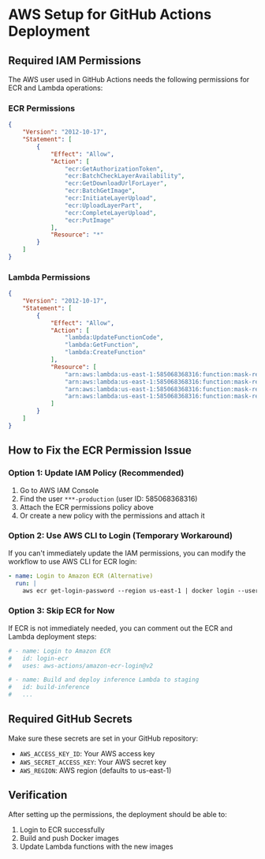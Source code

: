 # AWS Setup for GitHub Actions Deployment

## Required IAM Permissions

The AWS user used in GitHub Actions needs the following permissions for ECR and Lambda operations:

### ECR Permissions
```json
{
    "Version": "2012-10-17",
    "Statement": [
        {
            "Effect": "Allow",
            "Action": [
                "ecr:GetAuthorizationToken",
                "ecr:BatchCheckLayerAvailability",
                "ecr:GetDownloadUrlForLayer",
                "ecr:BatchGetImage",
                "ecr:InitiateLayerUpload",
                "ecr:UploadLayerPart",
                "ecr:CompleteLayerUpload",
                "ecr:PutImage"
            ],
            "Resource": "*"
        }
    ]
}
```

### Lambda Permissions
```json
{
    "Version": "2012-10-17",
    "Statement": [
        {
            "Effect": "Allow",
            "Action": [
                "lambda:UpdateFunctionCode",
                "lambda:GetFunction",
                "lambda:CreateFunction"
            ],
            "Resource": [
                "arn:aws:lambda:us-east-1:585068368316:function:mask-recommender-inference-staging",
                "arn:aws:lambda:us-east-1:585068368316:function:mask-recommender-training-staging",
                "arn:aws:lambda:us-east-1:585068368316:function:mask-recommender-inference",
                "arn:aws:lambda:us-east-1:585068368316:function:mask-recommender-training"
            ]
        }
    ]
}
```

## How to Fix the ECR Permission Issue

### Option 1: Update IAM Policy (Recommended)
1. Go to AWS IAM Console
2. Find the user `***-production` (user ID: 585068368316)
3. Attach the ECR permissions policy above
4. Or create a new policy with the permissions and attach it

### Option 2: Use AWS CLI to Login (Temporary Workaround)
If you can't immediately update the IAM permissions, you can modify the workflow to use AWS CLI for ECR login:

```yaml
- name: Login to Amazon ECR (Alternative)
  run: |
    aws ecr get-login-password --region us-east-1 | docker login --username AWS --password-stdin ${{ steps.login-ecr.outputs.registry }}
```

### Option 3: Skip ECR for Now
If ECR is not immediately needed, you can comment out the ECR and Lambda deployment steps:

```yaml
# - name: Login to Amazon ECR
#   id: login-ecr
#   uses: aws-actions/amazon-ecr-login@v2

# - name: Build and deploy inference Lambda to staging
#   id: build-inference
#   ...
```

## Required GitHub Secrets

Make sure these secrets are set in your GitHub repository:
- `AWS_ACCESS_KEY_ID`: Your AWS access key
- `AWS_SECRET_ACCESS_KEY`: Your AWS secret key
- `AWS_REGION`: AWS region (defaults to us-east-1)

## Verification

After setting up the permissions, the deployment should be able to:
1. Login to ECR successfully
2. Build and push Docker images
3. Update Lambda functions with the new images